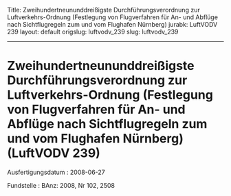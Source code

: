 Title: Zweihundertneununddreißigste Durchführungsverordnung zur Luftverkehrs-Ordnung
  (Festlegung von Flugverfahren für An- und Abflüge nach Sichtflugregeln zum und vom
  Flughafen Nürnberg)
jurabk: LuftVODV 239
layout: default
origslug: luftvodv_239
slug: luftvodv_239

---

# Zweihundertneununddreißigste Durchführungsverordnung zur Luftverkehrs-Ordnung (Festlegung von Flugverfahren für An- und Abflüge nach Sichtflugregeln zum und vom Flughafen Nürnberg) (LuftVODV 239)

Ausfertigungsdatum
:   2008-06-27

Fundstelle
:   BAnz: 2008, Nr 102, 2508

